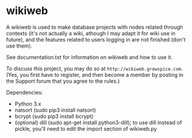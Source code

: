 # wikiweb
A wikiweb is used to make database projects with nodes related through contexts (it's not actually a wiki, athough I may adapt it for wiki use in future), and the features related to users logging in are not finished (don't use them).

See documentation.txt for information on wikiweb and how to use it.

To discuss this project, you may do so at `http://wikiweb.growspice.com`.
(Yes, you first have to register, and then become a member by posting in the Support forum that you agree to the rules.)

Dependencies:
* Python 3.x
* natsort (sudo pip3 install natsort)
* bcrypt (sudo pip3 install bcrypt)
* (optional) dill (sudo apt-get install python3-dill); to use dill instead of pickle, you'll need to edit the import section of wikiweb.py
